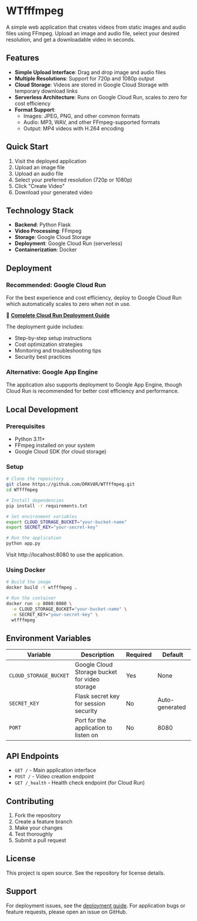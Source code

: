 # WTfffmpeg

A simple web application that creates videos from static images and audio files using FFmpeg. Upload an image and audio file, select your desired resolution, and get a downloadable video in seconds.

## Features

- **Simple Upload Interface**: Drag and drop image and audio files
- **Multiple Resolutions**: Support for 720p and 1080p output
- **Cloud Storage**: Videos are stored in Google Cloud Storage with temporary download links
- **Serverless Architecture**: Runs on Google Cloud Run, scales to zero for cost efficiency
- **Format Support**: 
  - Images: JPEG, PNG, and other common formats
  - Audio: MP3, WAV, and other FFmpeg-supported formats
  - Output: MP4 videos with H.264 encoding

## Quick Start

1. Visit the deployed application
2. Upload an image file
3. Upload an audio file
4. Select your preferred resolution (720p or 1080p)
5. Click "Create Video"
6. Download your generated video

## Technology Stack

- **Backend**: Python Flask
- **Video Processing**: FFmpeg
- **Storage**: Google Cloud Storage  
- **Deployment**: Google Cloud Run (serverless)
- **Containerization**: Docker

## Deployment

### Recommended: Google Cloud Run

For the best experience and cost efficiency, deploy to Google Cloud Run which automatically scales to zero when not in use.

📖 **[Complete Cloud Run Deployment Guide](README_DEPLOY.md)**

The deployment guide includes:
- Step-by-step setup instructions
- Cost optimization strategies
- Monitoring and troubleshooting tips
- Security best practices

### Alternative: Google App Engine

The application also supports deployment to Google App Engine, though Cloud Run is recommended for better cost efficiency and performance.

## Local Development

### Prerequisites
- Python 3.11+
- FFmpeg installed on your system
- Google Cloud SDK (for cloud storage)

### Setup
```bash
# Clone the repository
git clone https://github.com/DRKV8R/WTfffmpeg.git
cd WTfffmpeg

# Install dependencies
pip install -r requirements.txt

# Set environment variables
export CLOUD_STORAGE_BUCKET="your-bucket-name"
export SECRET_KEY="your-secret-key"

# Run the application
python app.py
```

Visit http://localhost:8080 to use the application.

### Using Docker
```bash
# Build the image
docker build -t wtfffmpeg .

# Run the container
docker run -p 8080:8080 \
  -e CLOUD_STORAGE_BUCKET="your-bucket-name" \
  -e SECRET_KEY="your-secret-key" \
  wtfffmpeg
```

## Environment Variables

| Variable | Description | Required | Default |
|----------|-------------|----------|---------|
| `CLOUD_STORAGE_BUCKET` | Google Cloud Storage bucket for video storage | Yes | None |
| `SECRET_KEY` | Flask secret key for session security | No | Auto-generated |
| `PORT` | Port for the application to listen on | No | 8080 |

## API Endpoints

- `GET /` - Main application interface
- `POST /` - Video creation endpoint
- `GET /_health` - Health check endpoint (for Cloud Run)

## Contributing

1. Fork the repository
2. Create a feature branch
3. Make your changes
4. Test thoroughly
5. Submit a pull request

## License

This project is open source. See the repository for license details.

## Support

For deployment issues, see the [deployment guide](README_DEPLOY.md).
For application bugs or feature requests, please open an issue on GitHub.